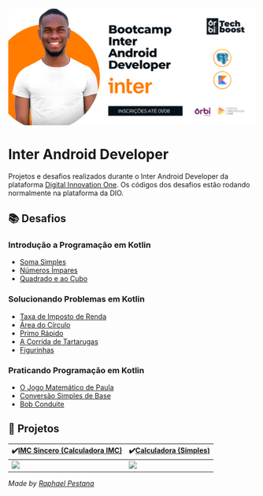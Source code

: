 ![](https://github.com/raphael-pestana/Inter-Android-Developer/blob/main/Inter-Android-Developer.png)

# Inter Android Developer

Projetos e desafios realizados durante o Inter Android Developer da plataforma [Digital Innovation One](https://digitalinnovation.one/). Os códigos dos desafios estão rodando normalmente na plataforma da DIO.

## **📚 Desafios**

### Introdução a Programação em Kotlin

- [Soma Simples](https://...)
- [Números Ímpares](https://...)
- [Quadrado e ao Cubo](https://...)

### Solucionando Problemas em Kotlin

- [Taxa de Imposto de Renda](https://...)
- [Área do Círculo](https://...)
- [Primo Rápido](https://...)
- [A Corrida de Tartarugas](https://...)
- [Figurinhas](https://...)

### Praticando Programação em Kotlin

- [O Jogo Matemático de Paula](https://...)
- [Conversão Simples de Base](https://...)
- [Bob Conduite](https://...)

## **:iphone: Projetos**

| :heavy_check_mark:[**IMC Sincero** (Calculadora IMC)](https://...) | :heavy_check_mark:[**Calculadora** (Simples)](https://...) |
| ------------------------------------------------------------ | ---------------------------------------------------------- |
| ![](...gif)                                                  | ![](...gif)                                                |



*Made by [Raphael Pestana](https://www.linkedin.com/in/raphaelpestana)*
